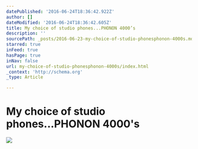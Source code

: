 ```yaml
---
datePublished: '2016-06-24T18:36:42.922Z'
author: []
dateModified: '2016-06-24T18:36:42.605Z'
title: My choice of studio phones...PHONON 4000’s
description: ''
sourcePath: _posts/2016-06-23-my-choice-of-studio-phonesphonon-4000s.md
starred: true
inFeed: true
hasPage: true
inNav: false
url: my-choice-of-studio-phonesphonon-4000s/index.html
_context: 'http://schema.org'
_type: Article

---
```

# My choice of studio phones...PHONON 4000's
![](https://the-grid-user-content.s3-us-west-2.amazonaws.com/2a91d730-8f27-410f-84ac-fccb674c7663.jpg)